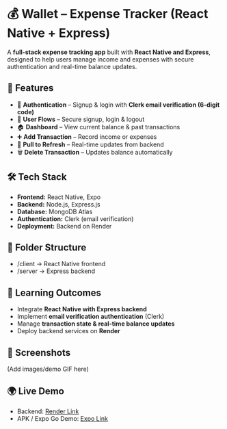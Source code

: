 # 💰 Wallet – Expense Tracker (React Native + Express)

A **full-stack expense tracking app** built with **React Native and Express**, designed to help users manage income and expenses with secure authentication and real-time balance updates.  

## 🚀 Features
- 🔐 **Authentication** – Signup & login with **Clerk email verification (6-digit code)**  
- 📝 **User Flows** – Secure signup, login & logout  
- 🏠 **Dashboard** – View current balance & past transactions  
- ➕ **Add Transaction** – Record income or expenses  
- 🔄 **Pull to Refresh** – Real-time updates from backend  
- 🗑️ **Delete Transaction** – Updates balance automatically  

## 🛠️ Tech Stack
- **Frontend:** React Native, Expo  
- **Backend:** Node.js, Express.js  
- **Database:** MongoDB Atlas  
- **Authentication:** Clerk (email verification)  
- **Deployment:** Backend on Render  

## 📂 Folder Structure
- /client → React Native frontend
- /server → Express backend

## 🧪 Learning Outcomes
- Integrate **React Native with Express backend**  
- Implement **email verification authentication** (Clerk)  
- Manage **transaction state & real-time balance updates**  
- Deploy backend services on **Render**  

## 📸 Screenshots
(Add images/demo GIF here)  

## 🌍 Live Demo
- Backend: [Render Link]()  
- APK / Expo Go Demo: [Expo Link]()  


